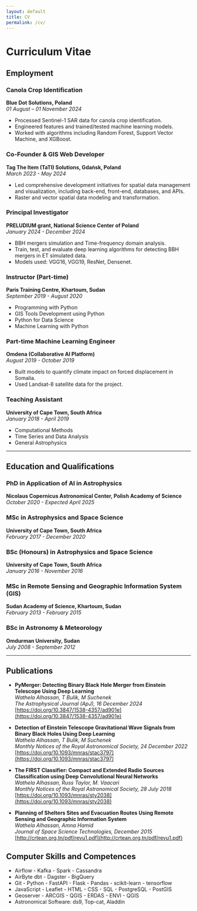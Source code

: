 ```yaml
---
layout: default
title: CV
permalink: /cv/
---
```


# Curriculum Vitae

## Employment

### Canola Crop Identification  
**Blue Dot Solutions, Poland**  
*01 August – 01 November 2024*  
- Processed Sentinel-1 SAR data for canola crop identification.  
- Engineered features and trained/tested machine learning models.  
- Worked with algorithms including Random Forest, Support Vector Machine, and XGBoost.  

### Co-Founder & GIS Web Developer  
**Tag The Item (TaTI) Solutions, Gdańsk, Poland**  
*March 2023 - May 2024*  
- Led comprehensive development initiatives for spatial data management and visualization, including back-end, front-end, databases, and APIs.  
- Raster and vector spatial data modeling and transformation.  

### Principal Investigator  
**PRELUDIUM grant, National Science Center of Poland**  
*January 2024 - December 2024*  
- BBH mergers simulation and Time-frequency domain analysis.  
- Train, test, and evaluate deep learning algorithms for detecting BBH mergers in ET simulated data.  
- Models used: VGG16, VGG19, ResNet, Densenet.  

### Instructor (Part-time)  
**Paris Training Centre, Khartoum, Sudan**  
*September 2019 - August 2020*  
- Programming with Python  
- GIS Tools Development using Python  
- Python for Data Science  
- Machine Learning with Python  

### Part-time Machine Learning Engineer  
**Omdena (Collaborative AI Platform)**  
*August 2019 - October 2019*  
- Built models to quantify climate impact on forced displacement in Somalia.  
- Used Landsat-8 satellite data for the project.  

### Teaching Assistant  
**University of Cape Town, South Africa**  
*January 2018 - April 2019*  
- Computational Methods  
- Time Series and Data Analysis  
- General Astrophysics   

---

## Education and Qualifications

### PhD in Application of AI in Astrophysics  
**Nicolaus Copernicus Astronomical Center, Polish Academy of Science**  
*October 2020 - Expected April 2025*  

### MSc in Astrophysics and Space Science  
**University of Cape Town, South Africa**  
*February 2017 - December 2020*  

### BSc (Honours) in Astrophysics and Space Science  
**University of Cape Town, South Africa**  
*January 2016 - November 2016*  

### MSc in Remote Sensing and Geographic Information System (GIS)  
**Sudan Academy of Science, Khartoum, Sudan**  
*February 2013 - February 2015*  

### BSc in Astronomy & Meteorology  
**Omdurman University, Sudan**  
*July 2008 - September 2012*  

---

## Publications

- **PyMerger: Detecting Binary Black Hole Merger from Einstein Telescope Using Deep Learning**  
  *Wathela Alhassan, T Bulik, M Suchenek*  
  *The Astrophysical Journal (ApJ), 16 December 2024*  
  [https://doi.org/10.3847/1538-4357/ad901e](https://doi.org/10.3847/1538-4357/ad901e)  

- **Detection of Einstein Telescope Gravitational Wave Signals from Binary Black Holes Using Deep Learning**  
  *Wathela Alhassan, T Bulik, M Suchenek*  
  *Monthly Notices of the Royal Astronomical Society, 24 December 2022*  
  [https://doi.org/10.1093/mnras/stac3797](https://doi.org/10.1093/mnras/stac3797)  

- **The FIRST Classifier: Compact and Extended Radio Sources Classification using Deep Convolutional Neural Networks**  
  *Wathela Alhassan, Russ Taylor, M. Vaacari*  
  *Monthly Notices of the Royal Astronomical Society, 28 July 2018*  
  [https://doi.org/10.1093/mnras/sty2038](https://doi.org/10.1093/mnras/sty2038)  

- **Planning of Shelters Sites and Evacuation Routes Using Remote Sensing and Geographic Information System**  
  *Wathela Alhassan, Amna Hamid*  
  *Journal of Space Science Technologies, December 2015*  
  [http://crtean.org.tn/pdf/revu1.pdf](http://crtean.org.tn/pdf/revu1.pdf)  



## Computer Skills and Competences
 
- Airflow - Kafka - Spark - Cassandra
- AirByte dbt - Dagster - BigQuery
- Git - Python - FastAPI - Flask - Pandas - scikit-learn - tensorflow
- JavaScript - Leaflet - HTML - CSS - SQL - PostgreSQL - PostGIS
- Geoserver - ARCGIS - QGIS - ERDAS - ENVI - QGIS 
- Astronomical Software: ds9, Top-cat, Aladdin  